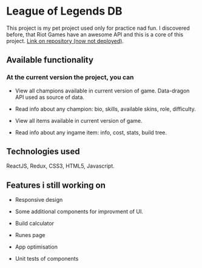# League of Legends DB

This project is my pet project used only for practice nad fun.
I discovered before, that Riot Games have an awesome API and this is a core of this project.
[Link on repository (now not deployed)](https://github.com/Eskel4ik/league-of-legends-db).

## Available functionality

### At the current version the project, you can

* View all champions available in current version of game. Data-dragon API used as source of data.

* Read info about any champion: bio, skills, available skins, role, difficulty.

* View all items available in current version of game.

* Read info about any ingame item: info, cost, stats, build tree.

## Technologies used

ReactJS, Redux, CSS3, HTML5, Javascript.

## Features i still working on

* Responsive design

* Some additional components for improvment of UI.

* Build calculator

* Runes page

* App optimisation

* Unit tests of components
